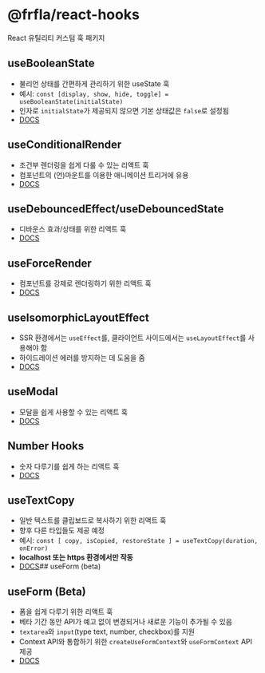 # @frfla/react-hooks

React 유틸리티 커스텀 훅 패키지

## useBooleanState

- 불리언 상태를 간편하게 관리하기 위한 useState 훅
- 예시: `const [display, show, hide, toggle] = useBooleanState(initialState)`
- 인자로 `initialState`가 제공되지 않으면 기본 상태값은 `false`로 설정됨
- [DOCS](https://frfla.github.io/react-hooks/use-boolean-state)

## useConditionalRender

- 조건부 렌더링을 쉽게 다룰 수 있는 리액트 훅
- 컴포넌트의 (언)마운트를 이용한 애니메이션 트리거에 유용
- [DOCS](https://frfla.github.io/react-hooks/use-conditional-render)

## useDebouncedEffect/useDebouncedState

- 디바운스 효과/상태를 위한 리액트 훅
- [DOCS](https://frfla.github.io/react-hooks/use-debounced)

## useForceRender

- 컴포넌트를 강제로 렌더링하기 위한 리액트 훅
- [DOCS](https://frfla.github.io/react-hooks/use-force-render)

## useIsomorphicLayoutEffect

- SSR 환경에서는 `useEffect`를, 클라이언트 사이드에서는 `useLayoutEffect`를 사용해야 함
- 하이드레이션 에러를 방지하는 데 도움을 줌
- [DOCS](https://frfla.github.io/react-hooks/use-isomorphic-layout-effect)

## useModal

- 모달을 쉽게 사용할 수 있는 리액트 훅
- [DOCS](https://frfla.github.io/react-hooks/use-modal)

## Number Hooks

- 숫자 다루기를 쉽게 하는 리액트 훅
- [DOCS](https://frfla.github.io/react-hooks/use-numbers)

## useTextCopy

- 일반 텍스트를 클립보드로 복사하기 위한 리액트 훅
- 향후 다른 타입들도 제공 예정
- 예시: `const [ copy, isCopied, restoreState ] = useTextCopy(duration, onError)`
- **localhost 또는 https 환경에서만 작동**
- [DOCS](https://frfla.github.io/react-hooks/use-clipboard)## useForm (beta)

## useForm (Beta)

- 폼을 쉽게 다루기 위한 리액트 훅
- 베타 기간 동안 API가 예고 없이 변경되거나 새로운 기능이 추가될 수 있음
- `textarea`와 `input`(type text, number, checkbox)를 지원
- Context API와 통합하기 위한 `createUseFormContext`와 `useFormContext` API 제공
- [DOCS](https://frfla.github.io/react-hooks/use-form)
